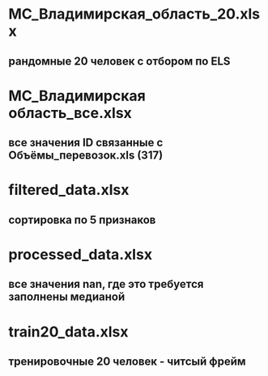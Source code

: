 # МС_Владимирская_область_20.xlsx
## рандомные 20 человек с отбором по ELS

# МС_Владимирская область_все.xlsx
## все значения ID связанные с Объёмы_перевозок.xls (317)

# filtered_data.xlsx
## сортировка по 5 признаков

# processed_data.xlsx
## все значения nan, где это требуется заполнены медианой

# train20_data.xlsx
## тренировочные 20 человек - читсый фрейм

